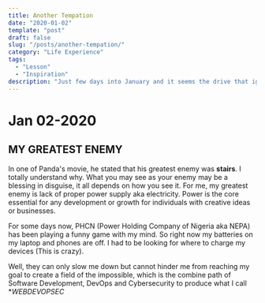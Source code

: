 ```yaml
---
title: Another Tempation
date: "2020-01-02"
template: "post"
draft: false
slug: "/posts/another-tempation/"
category: "Life Experience"
tags:
  - "Lesson"
  - "Inspiration"
description: "Just few days into January and it seems the drive that ignited in me when the year 2019 was ending seems to be diminishing. I located the issue which was the inability to meet my power supply needs due to dependence on the Nigeria Power System which has so much flaws. But like all temptation, we have two choices. To defeat or to accept. I decided to defeat it."
---
```

# Jan 02-2020

## MY GREATEST ENEMY

In one of Panda's movie, he stated that his greatest enemy was **stairs**. I totally understand why. What you may see as your enemy may be a blessing in disguise, it all depends on how you see it. For me, my greatest enemy is lack of proper power supply aka electricity. Power is the core essential for any development or growth for individuals with creative ideas or businesses.

For some days now, PHCN (Power Holding Company of Nigeria aka NEPA) has been playing a funny game with my mind. So right now my batteries on my laptop and phones are off. I had to be looking for where to charge my devices (This is crazy).

Well, they can only slow me down but cannot hinder me from reaching my goal to create a field of the impossible, which is the combine path of Software Development, DevOps and Cybersecurity to produce what I call **WEBDEVOPSEC*